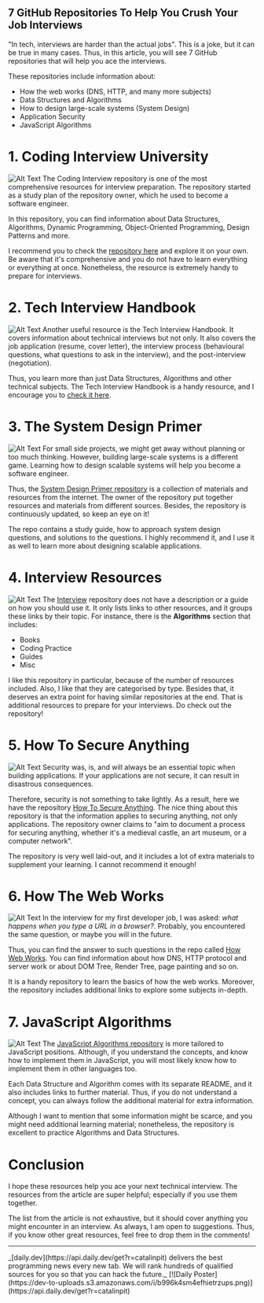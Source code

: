 ## 7 GitHub Repositories To Help You Crush Your Job Interviews

"In tech, interviews are harder than the actual jobs". This is a joke, but it can be true in many cases. Thus, in this article, you will see 7 GitHub repositories that will help you ace the interviews.

These repositories include information about:
* How the web works (DNS, HTTP, and many more subjects)
* Data Structures and Algorithms
* How to design large-scale systems (System Design)
* Application Security
* JavaScript Algorithms

# 1. Coding Interview University
![Alt Text](https://dev-to-uploads.s3.amazonaws.com/i/usns6b0d6stjf03ihhlg.png)
The Coding Interview repository is one of the most comprehensive resources for interview preparation. The repository started as a study plan of the repository owner, which he used to become a software engineer.

In this repository, you can find information about Data Structures, Algorithms, Dynamic Programming, Object-Oriented Programming, Design Patterns and more.

I recommend you to check the [repository here](https://github.com/jwasham/coding-interview-university) and explore it on your own. Be aware that it's comprehensive and you do not have to learn everything or everything at once. Nonetheless, the resource is extremely handy to prepare for interviews.

# 2. Tech Interview Handbook
![Alt Text](https://dev-to-uploads.s3.amazonaws.com/i/vxflp5wuhslele8pkoyo.png)
Another useful resource is the Tech Interview Handbook. It covers information about technical interviews but not only. It also covers the job application (resume, cover letter), the interview process (behavioural questions, what questions to ask in the interview), and the post-interview (negotiation).

Thus, you learn more than just Data Structures, Algorithms and other technical subjects. The Tech Interview Handbook is a handy resource, and I encourage you to [check it here](https://yangshun.github.io/tech-interview-handbook/).

# 3. The System Design Primer
![Alt Text](https://dev-to-uploads.s3.amazonaws.com/i/3kiiw3mrx1pmvp2nnlhd.png)
For small side projects, we might get away without planning or too much thinking. However, building large-scale systems is a different game. Learning how to design scalable systems will help you become a software engineer.

Thus, the [System Design Primer repository](https://github.com/donnemartin/system-design-primer) is a collection of materials and resources from the internet. The owner of the repository put together resources and materials from different sources. Besides, the repository is continuously updated, so keep an eye on it!

The repo contains a study guide, how to approach system design questions, and solutions to the questions. I highly recommend it, and I use it as well to learn more about designing scalable applications.

# 4. Interview Resources
![Alt Text](https://dev-to-uploads.s3.amazonaws.com/i/ejrw1e2gykmf67yx367i.png)
The [Interview](https://github.com/Olshansk/interview) repository does not have a description or a guide on how you should use it. It only lists links to other resources, and it groups these links by their topic. For instance, there is the **Algorithms** section that includes:
* Books
* Coding Practice
* Guides
* Misc

I like this repository in particular, because of the number of resources included. Also, I like that they are categorised by type. Besides that, it deserves an extra point for having similar repositories at the end. That is additional resources to prepare for your interviews. Do check out the repository!

# 5. How To Secure Anything
![Alt Text](https://dev-to-uploads.s3.amazonaws.com/i/gae1x8d6bp85k2aby2np.png)
Security was, is, and will always be an essential topic when building applications. If your applications are not secure, it can result in disastrous consequences.

Therefore, security is not something to take lightly. As a result, here we have the repository [How To Secure Anything](https://github.com/veeral-patel/how-to-secure-anything). The nice thing about this repository is that the information applies to securing anything, not only applications. The repository owner claims to "aim to document a process for securing anything, whether it's a medieval castle, an art museum, or a computer network".

The repository is very well laid-out, and it includes a lot of extra materials to supplement your learning. I cannot recommend it enough!

# 6. How The Web Works
![Alt Text](https://dev-to-uploads.s3.amazonaws.com/i/feqwwazk8z1x4kbp7qjd.png)
In the interview for my first developer job, I was asked: *what happens when you type a URL in a browser?*. Probably, you encountered the same question, or maybe you will in the future.

Thus, you can find the answer to such questions in the repo called [How Web Works](https://github.com/vasanthk/how-web-works). You can find information about how DNS, HTTP protocol and server work or about DOM Tree, Render Tree, page painting and so on.

It is a handy repository to learn the basics of how the web works. Moreover, the repository includes additional links to explore some subjects in-depth.

# 7. JavaScript Algorithms
![Alt Text](https://dev-to-uploads.s3.amazonaws.com/i/ew0yt6mh9si6tcb9maw9.png)
The [JavaScript Algorithms repository](https://github.com/trekhleb/javascript-algorithms) is more tailored to JavaScript positions. Although, if you understand the concepts, and know how to implement them in JavaScript, you will most likely know how to implement them in other languages too.

Each Data Structure and Algorithm comes with its separate README, and it also includes links to further material. Thus, if you do not understand a concept, you can always follow the additional material for extra information.

Although I want to mention that some information might be scarce, and you might need additional learning material; nonetheless, the repository is excellent to practice Algorithms and Data Structures.

# Conclusion
I hope these resources help you ace your next technical interview. The resources from the article are super helpful; especially if you use them together.

The list from the article is not exhaustive, but it should cover anything you might encounter in an interview. As always, I am open to suggestions. Thus, if you know other great resources, feel free to drop them in the comments!

<hr/>
_[daily.dev](https://api.daily.dev/get?r=catalinpit) delivers the best programming news every new tab. We will rank hundreds of qualified sources for you so that you can hack the future._
[![Daily Poster](https://dev-to-uploads.s3.amazonaws.com/i/b996k4sm4efhietrzups.png)](https://api.daily.dev/get?r=catalinpit)